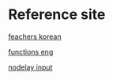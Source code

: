 # Reference site

[feachers korean](https://psman2.tistory.com/entry/ncurses-%ED%94%84%EB%A1%9C%EA%B7%B8%EB%9E%98%EB%B0%8D)

[functions eng](https://pubs.opengroup.org/onlinepubs/7908799/xcurses/curses.h.html)

[nodelay input](https://neverapple88.tistory.com/m/28)
